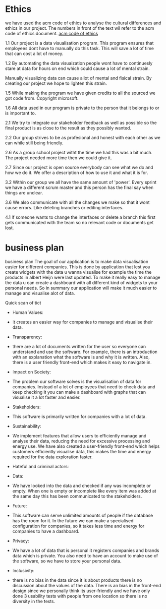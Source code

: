 # Ethics

we have used the acm code of ethics to analyse the cultural differences and ethics in our project. The numbers in front of the text wil refer to the acm code of ethics document. [acm code of ethics](https://www.acm.org/code-of-ethics)


1.1
Our project is a data visualisation program. 
This program ensures that employees dont have to manually do this task. 
This will save a lot of time that can cost a lot of money.

1.2
By automating the data visuaization people wont have to continuesly stare at data for hours on end which could cause a lot of mental strain.

Manually visualizing data can cause allot of mental and fisical strain. By creating our project we hope to lighten this strain.

1.5
While making the program we have given credits to all the sourced we got code from. Copyright microsoft.

1.6 
All data used in our program is private to the person that it belongs to or is important to.

2.1
We try to integrate our stakeholder feedback as well as possible so the final product is as close to the result as they possibly wanted.

2.2
Our group strives to be as profesional and honest with each other as we can while still being friendly.

2.6
As a group school project witht the time we had this was a bit much. The project needed more time then we could give it.

2.7
Since our project is open source everybody can see what we do and how we do it. We offer a description of how to use it and what it is for.

3.2
Within our group we all have the same amount of 'power'. Every sprint we have a different scrum master and this person has the final say when things are unclear.

3.6
We also communicate with all the changes we make so that it wont cause errors. Like deleting branches or editing interfaces.

4.1 If someone wants to change the interfaces or delete a branch this first gets communicated with the team so no relevant code or documents get lost.

 # business plan
business plan The goal of our application is to make data visualisation easier for different companies. This is done by application that lest you create widgets with the data u wanna visualise for example the time the products in albert Heijn were last updated. To make it really easy to manage the data u can create a dashboard with all different kind of widgets to your personal needs. So in summary our application will make it much easier to manage and visualise alot of data.

Quick scan of tict

- Human Values: 
 - It creates an easier way for companies to manage and visualise their data.

- Transparency: 
 - there are a lot of documents written for the user so everyone can understand and use the software. For example, there is an introduction with an explanation what the software is and why it is written. Also, there is a user friendly front-end which makes it easy to navigate in.

- Impact on Society: 
 - The problem our software solves is the visualisation of data for companies. Instead of a lot of employees that need to check data and keep checking it you can make a dashboard with graphs that can visualise it a lot faster and easier.

- Stakeholders: 
 - This software is primarily written for companies with a lot of data.

- Sustainability:
 -  We implement features that allow users to efficiently manage and analyse their data, reducing the need for excessive processing and energy use. We have also created a user-friendly front-end which helps customers efficiently visualise data, this makes the time and energy required for the data exploration faster.
- Hateful and criminal actors: 
- Data: 
 - We have looked into the data and checked if any was incomplete or empty. When one is empty or incomplete like every item was added at the same day this has been communicated to the stakeholders.

- Future: 
 - This software can serve unlimited amounts of people if the database has the room for it. In the future we can make a specialised configuration for companies, so it takes less time and energy for companies to have a dashboard.

- Privacy: 
 - We have a lot of data that is personal it registers companies and brands data which is private. You also need to have an account to make use of the software, so we have to store your personal data.
- Inclusivity:
 -  there is no bias in the data since it is about products there is no discussion about the values of the data. There is an bias in the front-end design since we personally think its user-friendly and we have only done 3 usability tests with people from one location so there is no diversity in the tests.

